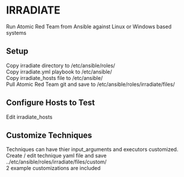# IRRADIATE
Run Atomic Red Team from Ansible against Linux or Windows based systems

## Setup
Copy irradiate directory to /etc/ansible/roles/<br>
Copy irradiate.yml playbook to /etc/ansible/<br>
Copy irradiate_hosts file to /etc/ansible/<br>
Pull Atomic Red Team git and save to /etc/ansible/roles/irradiate/files/<br>

## Configure Hosts to Test
Edit irradiate_hosts<br>

## Customize Techniques
Techniques can have thier input_arguments and executors customized. <br>
Create / edit technique yaml file and save ../etc/ansible/roles/irradiate/files/custom/ <br>
2 example customizations are included



